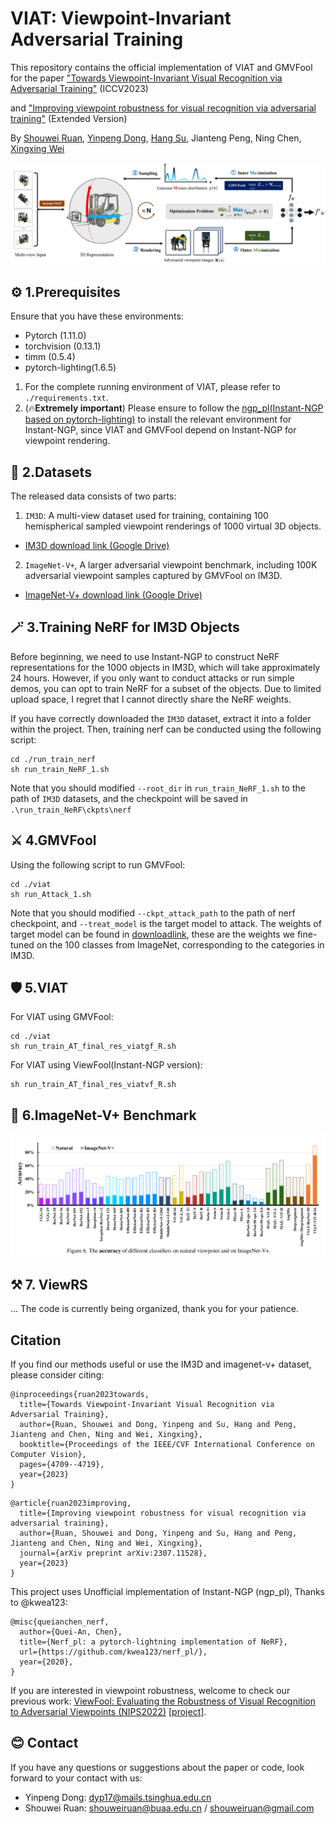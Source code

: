# VIAT: Viewpoint-Invariant Adversarial Training
This repository contains the official implementation of VIAT and GMVFool for the paper ["Towards Viewpoint-Invariant Visual Recognition via Adversarial Training"](https://arxiv.org/pdf/2307.10235.pdf) (ICCV2023) 

and ["Improving viewpoint robustness for visual recognition via adversarial training"](https://scholar.google.cz/citations?view_op=view_citation&hl=zh-CN&user=1pggtuUAAAAJ&citation_for_view=1pggtuUAAAAJ:2osOgNQ5qMEC) (Extended Version)

By [Shouwei Ruan](https://heathcliff-saku.github.io/), [Yinpeng Dong](https://ml.cs.tsinghua.edu.cn/~yinpeng/), [Hang Su](https://www.suhangss.me/), Jianteng Peng, Ning Chen, [Xingxing Wei](https://sites.google.com/site/xingxingwei1988/)

![fig1](asset/framework.png)

## ⚙️ 1.Prerequisites
Ensure that you have these environments:
- Pytorch (1.11.0)
- torchvision (0.13.1)
- timm (0.5.4)
- pytorch-lighting(1.6.5)
  
1. For the complete running environment of VIAT, please refer to `./requirements.txt`.
2. (🔥**Extremely important**) Please ensure to follow the [ngp_pl(Instant-NGP based on pytorch-lighting)](https://github.com/kwea123/ngp_pl) to install the relevant environment for Instant-NGP, since VIAT and GMVFool depend on Instant-NGP for viewpoint rendering.

## 💾 2.Datasets
The released data consists of two parts: 
1. `IM3D`: A multi-view dataset used for training, containing 100 hemispherical sampled viewpoint renderings of 1000 virtual 3D objects.
- [IM3D download link (Google Drive)](https://drive.google.com/file/d/1_A4ePjOhlJahJpy8T2dgWZLoigKmqqSd/view?usp=drive_link)

2. `ImageNet-V+`, A larger adversarial viewpoint benchmark, including 100K adversarial viewpoint samples captured by GMVFool on IM3D.
- [ImageNet-V+ download link (Google Drive)](https://drive.google.com/file/d/1oxrWl4mRa_mEr-ByCMhyRWaQG8Wribo7/view)


## 🪄 3.Training NeRF for IM3D Objects
Before beginning, we need to use Instant-NGP to construct NeRF representations for the 1000 objects in IM3D, which will take approximately 24 hours. However, if you only want to conduct attacks or run simple demos, you can opt to train NeRF for a subset of the objects. Due to limited upload space, I regret that I cannot directly share the NeRF weights.

If you have correctly downloaded the `IM3D` dataset, extract it into a folder within the project. Then, training nerf can be conducted using the following script:

```
cd ./run_train_nerf
sh run_train_NeRF_1.sh
```  
Note that you should modified `--root_dir` in `run_train_NeRF_1.sh` to the path of `IM3D` datasets, and the checkpoint will be saved in `.\run_train_NeRF\ckpts\nerf`


## ⚔️ 4.GMVFool

Using the following script to run GMVFool:
```
cd ./viat
sh run_Attack_1.sh
```  
Note that you should modified `--ckpt_attack_path` to the path of nerf checkpoint, and `--treat_model` is the target model to attack. The weights of target model can be found in [downloadlink](https://drive.google.com/file/d/1eLGu32ZtRlqDncmrEh4HZLCu0vCkzMMe/view?usp=sharing), these are the weights we fine-tuned on the 100 classes from ImageNet, corresponding to the categories in IM3D.


## 🛡️ 5.VIAT

For VIAT using GMVFool:
```
cd ./viat
sh run_train_AT_final_res_viatgf_R.sh
```  
For VIAT using ViewFool(Instant-NGP version):
```
sh run_train_AT_final_res_viatvf_R.sh
```  

## 💽 6.ImageNet-V+ Benchmark
![fig2](asset/benchmark.png)

## ⚒️ 7. ViewRS


... The code is currently being organized, thank you for your patience.


## Citation
If you find our methods useful or use the IM3D and imagenet-v+ dataset, please consider citing:

```
@inproceedings{ruan2023towards,
  title={Towards Viewpoint-Invariant Visual Recognition via Adversarial Training},
  author={Ruan, Shouwei and Dong, Yinpeng and Su, Hang and Peng, Jianteng and Chen, Ning and Wei, Xingxing},
  booktitle={Proceedings of the IEEE/CVF International Conference on Computer Vision},
  pages={4709--4719},
  year={2023}
}
```
```
@article{ruan2023improving,
  title={Improving viewpoint robustness for visual recognition via adversarial training},
  author={Ruan, Shouwei and Dong, Yinpeng and Su, Hang and Peng, Jianteng and Chen, Ning and Wei, Xingxing},
  journal={arXiv preprint arXiv:2307.11528},
  year={2023}
}
```
This project uses Unofficial implementation of Instant-NGP (ngp_pl), Thanks to @kwea123:

```
@misc{queianchen_nerf,
  author={Quei-An, Chen},
  title={Nerf_pl: a pytorch-lightning implementation of NeRF},
  url={https://github.com/kwea123/nerf_pl/},
  year={2020},
}
```

If you are interested in viewpoint robustness, welcome to check our previous work: [ViewFool: Evaluating the Robustness of Visual Recognition to Adversarial Viewpoints (NIPS2022)](https://proceedings.neurips.cc/paper_files/paper/2022/file/eee7ae5cf0c4356c2aeca400771791aa-Paper-Conference.pdf) [[project]](https://github.com/Heathcliff-saku/ViewFool_).


## **😊 Contact**
If you have any questions or suggestions about the paper or code, look forward to your contact with us:

* Yinpeng Dong: dyp17@mails.tsinghua.edu.cn
* Shouwei Ruan: shouweiruan@buaa.edu.cn / shouweiruan@gmail.com

